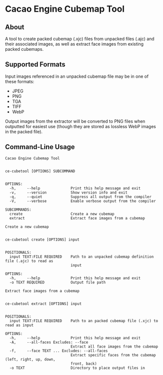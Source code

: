 # Cacao Engine Cubemap Tool

## About
A tool to create packed cubemap (.xjc) files from unpacked files (.ajc) and their associated images, as well as extract face images from existing packed cubemaps.

## Supported Formats
Input images referenced in an unpacked cubemap file may be in one of these formats:
* JPEG
* PNG
* TGA
* TIFF
* WebP

Output images from the extractor will be converted to PNG files when outputted for easiest use (though they are stored as lossless WebP images in the packed file).

## Command-Line Usage
```
Cacao Engine Cubemap Tool 


ce-cubetool [OPTIONS] SUBCOMMAND


OPTIONS:
  -h,     --help              Print this help message and exit 
  -v,     --version           Show version info and exit 
  -q,     --quiet             Suppress all output from the compiler 
  -V,     --verbose           Enable verbose output from the compiler 

SUBCOMMANDS:
  create                      Create a new cubemap 
  extract                     Extract face images from a cubemap
```
```
Create a new cubemap 


ce-cubetool create [OPTIONS] input


POSITIONALS:
  input TEXT:FILE REQUIRED    Path to an unpacked cubemap definition file (.ajc) to read as 
                              input 

OPTIONS:
  -h,     --help              Print this help message and exit 
  -o TEXT REQUIRED            Output file path
```
```
Extract face images from a cubemap 


ce-cubetool extract [OPTIONS] input


POSITIONALS:
  input TEXT:FILE REQUIRED    Path to an packed cubemap file (.xjc) to read as input 

OPTIONS:
  -h,     --help              Print this help message and exit 
  -A,     --all-faces Excludes: --face 
                              Extract all face images from the cubemap 
  -f,     --face TEXT ... Excludes: --all-faces 
                              Extract specific faces from the cubemap (left, right, up, down, 
                              front, back) 
  -o TEXT                     Directory to place output files in
```